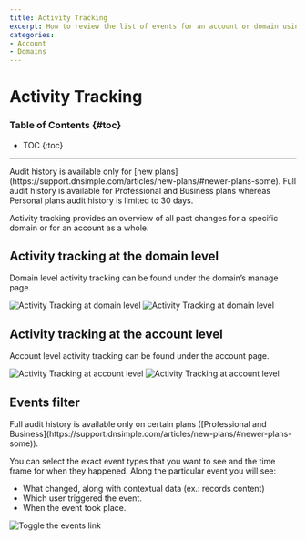 ```yaml
---
title: Activity Tracking
excerpt: How to review the list of events for an account or domain using our with audit log feature.
categories:
- Account
- Domains
---
```


# Activity Tracking

### Table of Contents {#toc}

* TOC
{:toc}

---

<note>
Audit history is available only for [new plans](https://support.dnsimple.com/articles/new-plans/#newer-plans-some). Full audit history is available for Professional and Business plans whereas Personal plans audit history is limited to 30 days.
</note>

Activity tracking provides an overview of all past changes for a specific domain or for an account as a whole.

## Activity tracking at the domain level

Domain level activity tracking can be found under the domain’s manage page.

![Activity Tracking at domain level](/files/activity-tracking-1.png)
![Activity Tracking at domain level](/files/activity-tracking-2.png)

## Activity tracking at the account level

Account level activity tracking can be found under the account page.

![Activity Tracking at account level](/files/activity-tracking-3.png)
![Activity Tracking at account level](/files/activity-tracking-4.png)

## Events filter

<note>
Full audit history is available only on certain plans ([Professional and Business](https://support.dnsimple.com/articles/new-plans/#newer-plans-some)).
</note>

You can select the exact event types that you want to see and the time frame for when they happened. Along the particular event you will see:

- What changed, along with contextual data (ex.: records content)
- Which user triggered the event.
- When the event took place.

![Toggle the events link](/files/activity-tracking-5.png)
